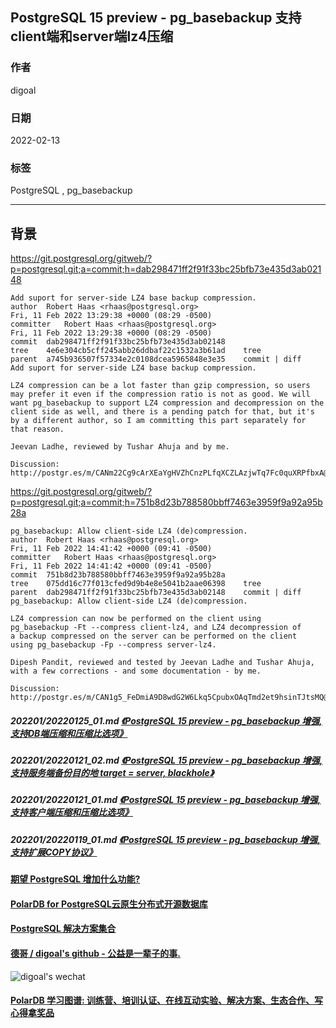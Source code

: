 ## PostgreSQL 15 preview - pg_basebackup 支持client端和server端lz4压缩      
                               
### 作者                           
digoal                                        
                                         
### 日期                                    
2022-02-13                                 
                                 
### 标签                    
PostgreSQL , pg_basebackup             
                                       
----                                         
                                    
## 背景     
https://git.postgresql.org/gitweb/?p=postgresql.git;a=commit;h=dab298471ff2f91f33bc25bfb73e435d3ab02148  
  
```  
Add suport for server-side LZ4 base backup compression.  
author	Robert Haas <rhaas@postgresql.org>	  
Fri, 11 Feb 2022 13:29:38 +0000 (08:29 -0500)  
committer	Robert Haas <rhaas@postgresql.org>	  
Fri, 11 Feb 2022 13:29:38 +0000 (08:29 -0500)  
commit	dab298471ff2f91f33bc25bfb73e435d3ab02148  
tree	4e6e304cb5cff245abb26ddbaf22c1532a3b61ad	tree  
parent	a745b936507f57334e2c0108dcea5965848e3e35	commit | diff  
Add suport for server-side LZ4 base backup compression.  
  
LZ4 compression can be a lot faster than gzip compression, so users  
may prefer it even if the compression ratio is not as good. We will  
want pg_basebackup to support LZ4 compression and decompression on the  
client side as well, and there is a pending patch for that, but it's  
by a different author, so I am committing this part separately for  
that reason.  
  
Jeevan Ladhe, reviewed by Tushar Ahuja and by me.  
  
Discussion: http://postgr.es/m/CANm22Cg9cArXEaYgHVZhCnzPLfqXCZLAzjwTq7Fc0quXRPfbxA@mail.gmail.com  
```  
  
https://git.postgresql.org/gitweb/?p=postgresql.git;a=commit;h=751b8d23b788580bbff7463e3959f9a92a95b28a  
  
```  
pg_basebackup: Allow client-side LZ4 (de)compression.  
author	Robert Haas <rhaas@postgresql.org>	  
Fri, 11 Feb 2022 14:41:42 +0000 (09:41 -0500)  
committer	Robert Haas <rhaas@postgresql.org>	  
Fri, 11 Feb 2022 14:41:42 +0000 (09:41 -0500)  
commit	751b8d23b788580bbff7463e3959f9a92a95b28a  
tree	075dd16c77f013cfed9d9b4e8e5041b2aae06398	tree  
parent	dab298471ff2f91f33bc25bfb73e435d3ab02148	commit | diff  
pg_basebackup: Allow client-side LZ4 (de)compression.  
  
LZ4 compression can now be performed on the client using  
pg_basebackup -Ft --compress client-lz4, and LZ4 decompression of  
a backup compressed on the server can be performed on the client  
using pg_basebackup -Fp --compress server-lz4.  
  
Dipesh Pandit, reviewed and tested by Jeevan Ladhe and Tushar Ahuja,  
with a few corrections - and some documentation - by me.  
  
Discussion: http://postgr.es/m/CAN1g5_FeDmiA9D8wdG2W6Lkq5CpubxOAqTmd2et9hsinTJtsMQ@mail.gmail.com  
```  
  
##### 202201/20220125_01.md   [《PostgreSQL 15 preview - pg_basebackup 增强, 支持DB端压缩和压缩比选项》](../202201/20220125_01.md)    
##### 202201/20220121_02.md   [《PostgreSQL 15 preview - pg_basebackup 增强, 支持服务端备份目的地 target = server, blackhole》](../202201/20220121_02.md)    
##### 202201/20220121_01.md   [《PostgreSQL 15 preview - pg_basebackup 增强, 支持客户端压缩和压缩比选项》](../202201/20220121_01.md)    
##### 202201/20220119_01.md   [《PostgreSQL 15 preview - pg_basebackup 增强, 支持扩展COPY协议》](../202201/20220119_01.md)    
  
  
  
  
#### [期望 PostgreSQL 增加什么功能?](https://github.com/digoal/blog/issues/76 "269ac3d1c492e938c0191101c7238216")
  
  
#### [PolarDB for PostgreSQL云原生分布式开源数据库](https://github.com/ApsaraDB/PolarDB-for-PostgreSQL "57258f76c37864c6e6d23383d05714ea")
  
  
#### [PostgreSQL 解决方案集合](https://yq.aliyun.com/topic/118 "40cff096e9ed7122c512b35d8561d9c8")
  
  
#### [德哥 / digoal's github - 公益是一辈子的事.](https://github.com/digoal/blog/blob/master/README.md "22709685feb7cab07d30f30387f0a9ae")
  
  
![digoal's wechat](../pic/digoal_weixin.jpg "f7ad92eeba24523fd47a6e1a0e691b59")
  
  
#### [PolarDB 学习图谱: 训练营、培训认证、在线互动实验、解决方案、生态合作、写心得拿奖品](https://www.aliyun.com/database/openpolardb/activity "8642f60e04ed0c814bf9cb9677976bd4")
  
